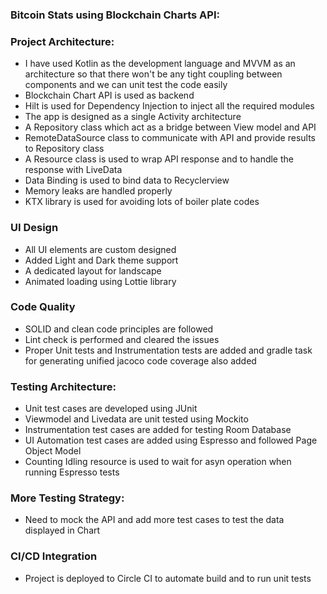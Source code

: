
### Bitcoin Stats using Blockchain Charts API:

### Project Architecture:

* I have used Kotlin as the development language and MVVM as an architecture so that there won't be any tight coupling between components and we can unit test the code easily
* Blockchain Chart API is used as backend
* Hilt is used for Dependency Injection to inject all the required modules
* The app is designed as a single Activity architecture
* A Repository class which act as a bridge between View model and API
* RemoteDataSource class to communicate with API and provide results to Repository class
* A Resource class is used to wrap API response and to handle the response with LiveData
* Data Binding is used to bind data to Recyclerview
* Memory leaks are handled properly
* KTX library is used for avoiding lots of boiler plate codes

### UI Design

* All UI elements are custom designed
* Added Light and Dark theme support
* A dedicated layout for landscape
* Animated loading using Lottie library

### Code Quality

* SOLID and clean code principles are followed
* Lint check is performed and cleared the issues
* Proper Unit tests and Instrumentation tests are added and gradle task for generating unified jacoco code coverage also added

### Testing Architecture:

* Unit test cases are developed using JUnit
* Viewmodel and Livedata are unit tested using Mockito
* Instrumentation test cases are added for testing Room Database
* UI Automation test cases are added using Espresso and followed Page Object Model
* Counting Idling resource is used to wait for asyn operation when running Espresso tests


### More Testing Strategy:

* Need to mock the API and add more test cases to test the data displayed in Chart

### CI/CD Integration

* Project is deployed to Circle CI to automate build and to run unit tests